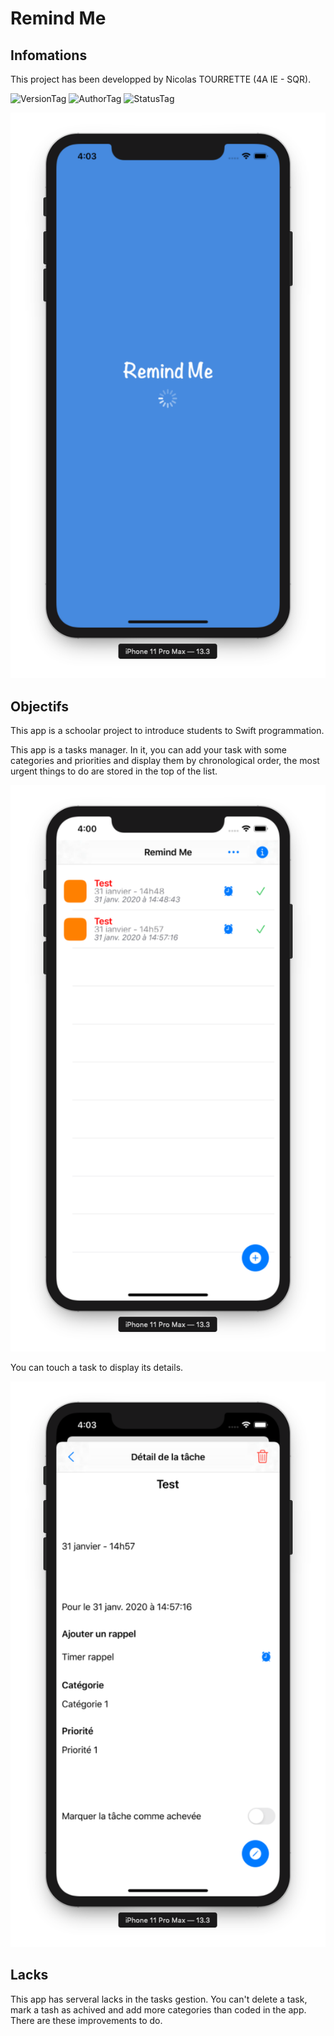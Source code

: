 # Remind Me

## Infomations

This project has been developped by Nicolas TOURRETTE (4A IE - SQR).

![VersionTag](https://img.shields.io/static/v1?label=Version&message=1.0-b14&color=success&style=flat&logo=swift)
![AuthorTag](https://img.shields.io/static/v1?label=Author&message=Nicolas%20TOURRETTE&color=blue&style=flat&logo=github)
![StatusTag](https://img.shields.io/static/v1?label=Status&message=Finished%20with%20lacks&color=yellow&style=flat&logo=highly)

![TheAppLoadingView](./Screenshots/loadingView.png)

## Objectifs

This app is a schoolar project to introduce students to Swift programmation.

This app is a tasks manager. In it, you can add your task with some categories and priorities and display them by chronological order, the most urgent things to do are stored in the top of the list.

![TheAppMainView](./Screenshots/mainView.png)

You can touch a task to display its details.

![TheAppDetailView](./Screenshots/detailView.png)

## Lacks

This app has serveral lacks in the tasks gestion. You can't delete a task, mark a tash as achived and add more categories than coded in the app. There are these improvements to do.

